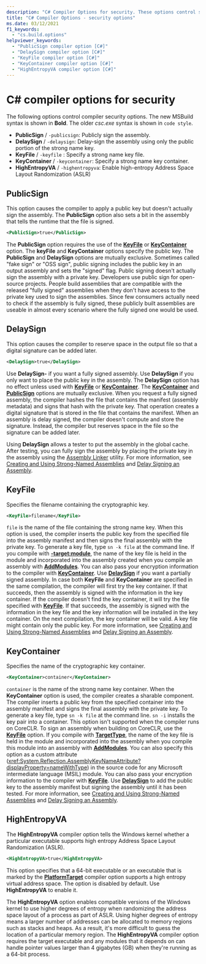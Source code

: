 ```yaml
---
description: "C# Compiler Options for security. These options control signing assemblies or address space layout."
title: "C# Compiler Options - security options"
ms.date: 03/12/2021
f1_keywords: 
  - "cs.build.options"
helpviewer_keywords: 
  - "PublicSign compiler option [C#]"
  - "DelaySign compiler option [C#]"
  - "KeyFile compiler option [C#]"
  - "KeyContainer compiler option [C#]"
  - "HighEntropyVA compiler option [C#]"
---
```

# C# compiler options for security

The following options control compiler security options. The new MSBuild syntax is shown in **Bold**. The older *csc.exe* syntax is shown in `code style`.

- **PublicSign** / `-publicsign`: Publicly sign the assembly.
- **DelaySign** / `-delaysign`: Delay-sign the assembly using only the public portion of the strong name key.
- **KeyFile** / `-keyfile` : Specify a strong name key file.
- **KeyContainer** / `-keycontainer`: Specify a strong name key container.
- **HighEntropyVA** / `-highentropyva`: Enable high-entropy Address Space Layout Randomization (ASLR)

## PublicSign

This option causes the compiler to apply a public key but doesn't actually sign the assembly. The **PublicSign** option also sets a bit in the assembly that tells the runtime that the file is signed.

```xml
<PublicSign>true</PublicSign>
```

The **PublicSign** option requires the use of the [**KeyFile**](#keyfile) or [**KeyContainer**](#keycontainer) option. The **keyFile** and **KeyContainer** options specify the public key. The **PublicSign** and **DelaySign** options are mutually exclusive. Sometimes called "fake sign" or "OSS sign", public signing includes the public key in an output assembly and sets the "signed" flag. Public signing doesn't actually sign the assembly with a private key. Developers use public sign for open-source projects.  People build assemblies that are compatible with the released "fully signed" assemblies when they don't have access to the private key used to sign the assemblies. Since few consumers actually need to check if the assembly is fully signed, these publicly built assemblies are useable in almost every scenario where the fully signed one would be used.

## DelaySign

This option causes the compiler to reserve space in the output file so that a digital signature can be added later.

```xml
<DelaySign>true</DelaySign>
```

Use **DelaySign-** if you want a fully signed assembly. Use **DelaySign** if you only want to place the public key in the assembly. The **DelaySign** option has no effect unless used with [**KeyFile**](#keyfile) or [**KeyContainer**](#keycontainer). The [**KeyContainer**](#keycontainer) and [**PublicSign**](#publicsign) options are mutually exclusive. When you request a fully signed assembly, the compiler hashes the file that contains the manifest (assembly metadata) and signs that hash with the private key. That operation creates a digital signature that is stored in the file that contains the manifest. When an assembly is delay signed, the compiler doesn't compute and store the signature. Instead, the compiler but reserves space in the file so the signature can be added later.

Using **DelaySign** allows a tester to put the assembly in the global cache. After testing, you can fully sign the assembly by placing the private key in the assembly using the [Assembly Linker](../../../framework/tools/al-exe-assembly-linker.md) utility. For more information, see [Creating and Using Strong-Named Assemblies](../../../standard/assembly/create-use-strong-named.md) and [Delay Signing an Assembly](../../../standard/assembly/delay-sign.md).

## KeyFile

Specifies the filename containing the cryptographic key.

```xml
<KeyFile>filename</KeyFile>
```

`file` is the name of the file containing the strong name key. When this option is used, the compiler inserts the public key from the specified file into the assembly manifest and then signs the final assembly with the private key. To generate a key file, type `sn -k file` at the command line. If you compile with [**-target:module**](output.md#targettype), the name of the key file is held in the module and incorporated into the assembly created when you compile an assembly with [**AddModules**](inputs.md#addmodules). You can also pass your encryption information to the compiler with [**KeyContainer**](#keycontainer). Use [**DelaySign**](#delaysign) if you want a partially signed assembly. In case both **KeyFile** and **KeyContainer** are specified in the same compilation, the compiler will first try the key container. If that succeeds, then the assembly is signed with the information in the key container. If the compiler doesn't find the key container, it will try the file specified with [**KeyFile**](#keyfile). If that succeeds, the assembly is signed with the information in the key file and the key information will be installed in the key container. On the next compilation, the key container will be valid. A key file might contain only the public key. For more information, see [Creating and Using Strong-Named Assemblies](../../../standard/assembly/create-use-strong-named.md) and [Delay Signing an Assembly](../../../standard/assembly/delay-sign.md).

## KeyContainer

Specifies the name of the cryptographic key container.

```xml
<KeyContainer>container</KeyContainer>
```

`container` is the name of the strong name key container. When the **KeyContainer** option is used, the compiler creates a sharable component. The compiler inserts a public key from the specified container into the assembly manifest and signs the final assembly with the private key. To generate a key file, type `sn -k file` at the command line. `sn -i` installs the key pair into a container. This option isn't supported when the compiler runs on CoreCLR. To sign an assembly when building on CoreCLR, use the [**KeyFile**](#keyfile) option. If you compile with [**TargetType**](output.md#targettype), the name of the key file is held in the module and incorporated into the assembly when you compile this module into an assembly with [**AddModules**](inputs.md#addmodules). You can also specify this option as a custom attribute (<xref:System.Reflection.AssemblyKeyNameAttribute?displayProperty=nameWithType>) in the source code for any Microsoft intermediate language (MSIL) module. You can also pass your encryption information to the compiler with [**KeyFile**](#keyfile). Use [**DelaySign**](#delaysign) to add the public key  to the assembly manifest but signing the assembly until it has been tested. For more information, see [Creating and Using Strong-Named Assemblies](../../../standard/assembly/create-use-strong-named.md) and [Delay Signing an Assembly](../../../standard/assembly/delay-sign.md).

## HighEntropyVA

The **HighEntropyVA** compiler option tells the Windows kernel whether a particular executable supports high entropy Address Space Layout Randomization (ASLR).

```xml
<HighEntropyVA>true</HighEntropyVA>
```

This option specifies that a 64-bit executable or an executable that is marked by the [**PlatformTarget**](output.md#platformtarget) compiler option supports a high entropy virtual address space. The option is disabled by default. Use **HighEntropyVA** to enable it.

The **HighEntropyVA** option enables compatible versions of the Windows kernel to use higher degrees of entropy when randomizing the address space layout of a process as part of ASLR. Using higher degrees of entropy means a larger number of addresses can be allocated to memory regions such as stacks and heaps. As a result, it's more difficult to guess the location of a particular memory region. The **HighEntropyVA** compiler option requires the target executable and any modules that it depends on can handle pointer values larger than 4 gigabytes (GB) when they're running as a 64-bit process.
